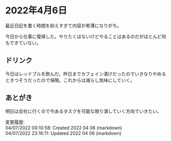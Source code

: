 # 2022年4月6日

最近日記を書く時間を抑えすぎて内容が希薄になりがち。

今日から仕事に復帰した。やりたくはないけどやることはあるのだがほとんど何もできていない。

## ドリンク

今日はレッドブルを飲んだ。昨日までカフェイン漬けだったのでいきなりやめるときつそうだったので保険。これからは減らし気味にしていく。

## あとがき

明日は会社に行くので今あるタスクを可能な限り潰していく方向でいきたい。

変更履歴:  
04/07/2022 00:10:58: Created 2022 04 06 (markdown)  
04/07/2022 23:16:11: Updated 2022 04 06 (markdown)  
